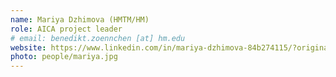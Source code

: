 ```yaml
---
name: Mariya Dzhimova (HMTM/HM)
role: AICA project leader
# email: benedikt.zoennchen [at] hm.edu
website: https://www.linkedin.com/in/mariya-dzhimova-84b274115/?originalSubdomain=de
photo: people/mariya.jpg
---
```


<!-- Benedikt is a software engineer and lecturer at the MUC.DAI at Hochschule München university of applied sciences. He specializes in pedestrian dynamics and computer science education. His research during his Ph.D. at the Technical University of Munich, in collaboration with HM university of applied sciences, centered on large-scale pedestrian simulations, exploring various models and parallel algorithms. An essential contributor to the open-source framework Vadere, Benedikt's work emphasizes the realistic modeling of pedestrian behavior and efficient simulation techniques.
He is now a member of the AICA project and works on symbolic music generation for musicians. -->
